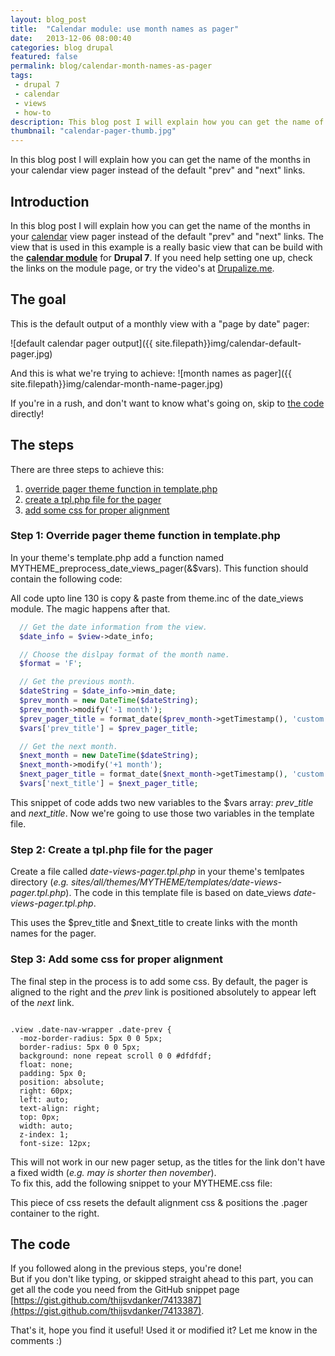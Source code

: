 ```yaml
---
layout: blog_post
title:  "Calendar module: use month names as pager"
date:   2013-12-06 08:00:40
categories: blog drupal
featured: false
permalink: blog/calendar-month-names-as-pager
tags:
 - drupal 7
 - calendar
 - views
 - how-to
description: This blog post I will explain how you can get the name of the months in your calendar view pager instead of the default "prev" and "next" links.
thumbnail: "calendar-pager-thumb.jpg"
---
```

<div class="project-excerpt">
	<div id="intro" class="tk-daniel">
In this blog post I will explain how you can get the name of the months in your calendar view pager instead of the default "prev" and "next" links.
	</div>
	<div class="rsCaption"></div>
</div>

<!-- more -->

## Introduction
In this blog post I will explain how you can get the name of the months in your [calendar](https://drupal.org/project/calendar) view pager instead of the default "prev" and "next" links.
The view that is used in this example is a really basic view that can be build with the **[calendar module](https://drupal.org/project/calendar)** for **Drupal 7**. If you need help setting one up, check the links on the module page, or try the video's at [Drupalize.me](http://drupalize.me/series/calendars-drupal-7).

## The goal
This is the default output of a monthly view with a "page by date" pager:

![default calendar pager output]({{ site.filepath}}img/calendar-default-pager.jpg)

And this is what we're trying to achieve:
![month names as pager]({{ site.filepath}}img/calendar-month-name-pager.jpg)

If you're in a rush, and don't want to know what's going on, skip to [the code](#the-code) directly!

## The steps
There are three steps to achieve this:

 1. [override pager theme function in template.php](#step-1)
 2. [create a tpl.php file for the pager](#step-2)
 3. [add some css for proper alignment](#step-3)

### <a name="step-1">Step 1: Override pager theme function in template.php</a>
In your theme's template.php add a function named MYTHEME\_preprocess\_date\_views_pager(&$vars).
This function should contain the following code:
<script src="https://gist.github.com/thijsvdanker/7413387.js?file=template.php"></script>

All code upto line 130 is copy & paste from theme.inc of the date_views module. The magic happens after that.

```php
  // Get the date information from the view.
  $date_info = $view->date_info;

  // Choose the dislpay format of the month name.
  $format = 'F';

  // Get the previous month.
  $dateString = $date_info->min_date;
  $prev_month = new DateTime($dateString);
  $prev_month->modify('-1 month');
  $prev_pager_title = format_date($prev_month->getTimestamp(), 'custom', $format);
  $vars['prev_title'] = $prev_pager_title;

  // Get the next month.
  $next_month = new DateTime($dateString);
  $next_month->modify('+1 month');
  $next_pager_title = format_date($next_month->getTimestamp(), 'custom', $format);
  $vars['next_title'] = $next_pager_title;

```

This snippet of code adds two new variables to the $vars array: _prev_\__title_ and _next_\__title_.
Now we're going to use those two variables in the template file.

### <a name="step-2">Step 2: Create a tpl.php file for the pager</a>
Create a file called _date-views-pager.tpl.php_ in your theme's temlpates directory (_e.g. sites/all/themes/MYTHEME/templates/date-views-pager.tpl.php_).
The code in this template file is based on date\_views _date-views-pager.tpl.php_.
<script src="https://gist.github.com/thijsvdanker/7413387.js?file=date-views-pager.tpl.php"></script>
This uses the $prev\_title and $next\_title to create links with the month names for the pager.

### <a name="step-3">Step 3: Add some css for proper alignment</a>
The final step in the process is to add some css.
By default, the pager is aligned to the right and the _prev_ link is positioned absolutely to appear left of the _next_ link.
<div class="highlight"><pre><code class="css">
.view .date-nav-wrapper .date-prev {
  -moz-border-radius: 5px 0 0 5px;
  border-radius: 5px 0 0 5px;
  background: none repeat scroll 0 0 #dfdfdf;
  float: none;
  padding: 5px 0;
  position: absolute;
  right: 60px;
  left: auto;
  text-align: right;
  top: 0px;
  width: auto;
  z-index: 1;
  font-size: 12px;
</code></pre></div>

This will not work in our new pager setup, as the titles for the link don't have a fixed width (_e.g. may is shorter then november_).   
To fix this, add the following snippet to your MYTHEME.css file:
<script src="https://gist.github.com/thijsvdanker/7413387.js?file=mytheme.css"></script>
This piece of css resets the default alignment css & positions the .pager container to the right.

## <a name="the-code">The code</a>
If you followed along in the previous steps, you're done!  
But if you don't like typing, or skipped straight ahead to this part, you can get all the code you need from the GitHub snippet page [https://gist.github.com/thijsvdanker/7413387](https://gist.github.com/thijsvdanker/7413387).

That's it, hope you find it useful! Used it or modified it? Let me know in the comments :)

